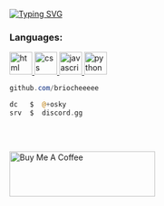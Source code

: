 <a href="https://discord.gg"><img src="https://readme-typing-svg.demolab.com?font=Silkscreen&pause=1000&color=FFFFFF&width=435&lines=oPo+Tool" alt="Typing SVG" /></a>

<h3 align="left">Languages:</h3>
<p align="left">
<a href="https://discord.gg" target="_blank" rel="noreferrer"> <img src="https://cdn-icons-png.flaticon.com/512/732/732212.png" alt="html" width="40" height="40"/> </a>
<a href="https://discord.gg" target="_blank" rel="noreferrer"> <img src="https://static-00.iconduck.com/assets.00/css-3-icon-1755x2048-oq1al28k.png" alt="css" width="40" height="40"/> </a>
<a href="https://discord.gg" target="_blank" rel="noreferrer"> <img src="https://www.javascripttutoring.com/images/jslogo.png" alt="javascript" width="40" height="40"/> </a>
<a href="https://discord.gg" target="_blank" rel="noreferrer"> <img src="https://cdn3.iconfinder.com/data/icons/logos-and-brands-adobe/512/267_Python-512.png" alt="python" width="40" height="40"/> </a>
</p>



```powershell
github.com/briocheeeee
```
```php
dc   $  @+osky
srv  $  discord.gg
```
## 
&zwnj;

<a href="https://buymeacoffee.com/briocheeeee" target="_blank"><img src="https://cdn.buymeacoffee.com/buttons/v2/default-yellow.png" alt="Buy Me A Coffee" style="height: 80px !important;width: 257px !important;" ></a>
